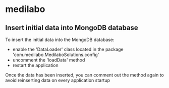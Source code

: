 # medilabo

## Insert initial data into MongoDB database
To insert the initial data into the MongoDB database:
 - enable the 'DataLoader' class located in the package 'com.medilabo.MedilaboSolutions.config'
 - uncomment the 'loadData' method
 - restart the application

Once the data has been inserted, you can comment out the method again to avoid reinserting data on every application startup
